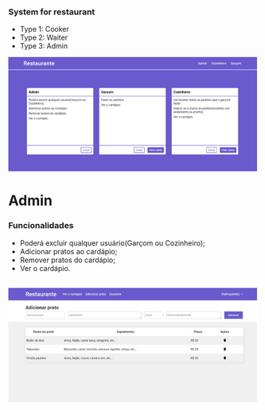 ### System for restaurant

* Type 1: Cooker
* Type 2: Waiter
* Type 3: Admin

<img src='./images-github/img-main.png' alt='Image main' />

# Admin


### Funcionalidades

* Poderá excluir qualquer usuário(Garçom ou Cozinheiro); <br>
* Adicionar pratos ao cardápio; <br>
* Remover pratos do cardápio; <br>
* Ver o cardápio. <br> <br>

<img src='./images-github/img-admin-add-dish.png'  />
